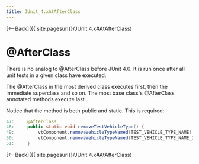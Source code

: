 ```yaml
---
title: JUnit_4.xAtAfterClass
---
```

[<--Back]({{ site.pagesurl}}/JUnit 4.x#AtAfterClass)

# @AfterClass
There is no analog to @AfterClass before JUnit 4.0. It is run once after all unit tests in a given class have executed.

The @AfterClass in the most derived class executes first, then the immediate superclass and so on. The most base class's @AfterClass annotated methods execute last.

Notice that the method is both public and static. This is required:
```java
47:     @AfterClass
48:     public static void removeTestVehicleType() {
49:         vtComponent.removeVehicleTypeNamed(TEST_VEHICLE_TYPE_NAME);
50:         vtComponent.removeVehicleTypeNamed(TEST_VEHICLE_TYPE_NAME_2);
51:     }
```

[<--Back]({{ site.pagesurl}}/JUnit 4.x#AtAfterClass)